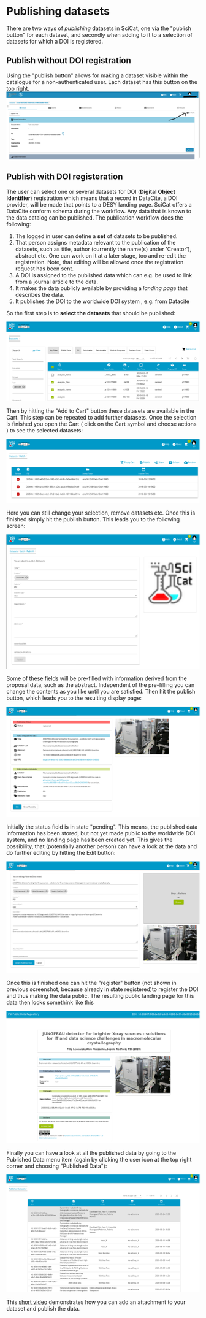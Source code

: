 # Publishing datasets

There are two ways of _publishing_ datasets in SciCat, one via the "publish button" for each dataset, and secondly when adding to it to a selection of datasets for which a DOI is registered.

## Publish without DOI registration

Using the "publish button" allows for making a dataset visible within the catalogue for a non-authenticated user.
Each dataset has this button on the top right. 
![publish button](img/publish_button.png) 

## Publish with DOI registeration

The user can select one or several datasets for DOI (**Digital Object Identifier**) registration which means that a record in DataCite, a DOI provider, will be made that points to a DESY landing page. SciCat offers a DataCite conform schema during the workflow. Any data that is known to the data catalog can be published. The publication workflow does the following:

1. The logged in user can define a **set** of datasets to be published.
2. That person assigns metadata relevant to the publication of the datasets, such as title, author (currently the name(s) under 'Creator'), abstract etc. One can work on it at a later stage, too and re-edit the registration. Note, that editing will be allowed once the registration request has been sent.
3. A DOI is assigned to the published data which can e.g. be used to link from a journal article to the data.
4. It makes the data publicly available by providing a _landing page_ that describes the data.
5. It publishes the DOI to the worldwide DOI system , e.g. from Datacite


So the first step is to **select the datasets** that should be published:

![Selecting datasets for publication](img/publish_select.png)

Then by hitting the "Add to Cart" button these datasets are available in the Cart. This step can be repeated to add further datasets. Once the selection is finished you open the Cart ( click on the Cart symbol and choose actions ) to see the selected datasets:

![Prepare datasets for publication](img/publish_show_selection.png)

Here you can still change your selection, remove datasets etc. Once this is finished simply hit the publish button. This leads you to the following screen:

![Adding metadata for publication](img/publish_edit_metadata.png)

Some of these fields will be pre-filled with information derived from the proposal data, such as the abstract. Independent of the pre-filling you can change the contents as you like until you are satisfied. Then hit the publish button, which leads you to the resulting display page:

![Showing entered metadata for publication](img/published_data_details.png)

Initially the status field is in state "pending". This means, the published data information has been stored, but not yet made public to the worldwide DOI system, and no landing page has been created yet. This gives the possibility, that (potentially another person) can have  a look at the data and do further editing by hitting the Edit button:

![Editing metadata for publication](img/published_data_edit.png)

Once this is finished one can hit the "register" button (not shown in previous screenshot, because already in state registered)to register the DOI and thus making the data public. The resulting public landing page for this data then looks somethink like this

![Landing page of published data](img/landingpage.png)

Finally you can have a look at all the published data by going to the Published Data menu item (again by clicking the user icon at the top right corner and choosing "Published Data"):

![Landing page of published data](img/published_datasets.png)

This [short video](https://scicatproject.github.io/img/attach_and_publish.mp4) demonstrates how you can add an attachment to your dataset and publish the data.